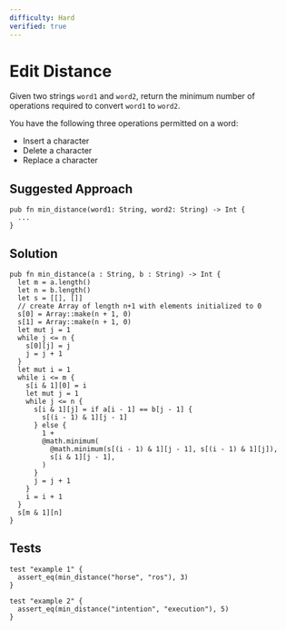 ```yaml
---
difficulty: Hard
verified: true
---
```


# Edit Distance

Given two strings `word1` and `word2`, return the minimum number of operations required to convert `word1` to `word2`.

You have the following three operations permitted on a word:

- Insert a character
- Delete a character
- Replace a character

## Suggested Approach

```mbt nocheck
pub fn min_distance(word1: String, word2: String) -> Int {
  ...
}
```

## Solution

```mbt
pub fn min_distance(a : String, b : String) -> Int {
  let m = a.length()
  let n = b.length()
  let s = [[], []]
  // create Array of length n+1 with elements initialized to 0
  s[0] = Array::make(n + 1, 0)
  s[1] = Array::make(n + 1, 0)
  let mut j = 1
  while j <= n {
    s[0][j] = j
    j = j + 1
  }
  let mut i = 1
  while i <= m {
    s[i & 1][0] = i
    let mut j = 1
    while j <= n {
      s[i & 1][j] = if a[i - 1] == b[j - 1] {
        s[(i - 1) & 1][j - 1]
      } else {
        1 +
        @math.minimum(
          @math.minimum(s[(i - 1) & 1][j - 1], s[(i - 1) & 1][j]),
          s[i & 1][j - 1],
        )
      }
      j = j + 1
    }
    i = i + 1
  }
  s[m & 1][n]
}
```

## Tests

```moonbit
test "example 1" {
  assert_eq(min_distance("horse", "ros"), 3)
}

test "example 2" {
  assert_eq(min_distance("intention", "execution"), 5)
}
```
